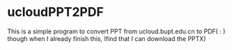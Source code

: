 # ucloudPPT2PDF
This is a simple program to  convert PPT from ucloud.bupt.edu.cn to PDF( : )  though when I already finish this, Ifind that I can download the PPTX)
